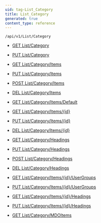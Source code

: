 ```yaml
---
uid: tag-List_Category
title: List_Category
generated: true
content_type: reference
---
```


```http
/api/v1/List/Category
```




* [GET List/Category](v1CategoryList_GetListDefinition.md)

* [PUT List/Category](v1CategoryList_SetListDefinition.md)

* [GET List/Category/Items](v1CategoryList_GetAll.md)

* [PUT List/Category/Items](v1CategoryList_PutAllCategory.md)

* [POST List/Category/Items](v1CategoryList_PostCategory.md)

* [DEL List/Category/Items](v1CategoryList_DeleteAllCategory.md)

* [GET List/Category/Items/Default](v1CategoryList_CreateDefaultCategory.md)

* [GET List/Category/Items/{id}](v1CategoryList_GetCategory.md)

* [PUT List/Category/Items/{id}](v1CategoryList_PutCategory.md)

* [DEL List/Category/Items/{id}](v1CategoryList_DeleteCategory.md)

* [GET List/Category/Headings](v1CategoryList_GetCategoryHeadings.md)

* [PUT List/Category/Headings](v1CategoryList_PutCategoryHeadings.md)

* [POST List/Category/Headings](v1CategoryList_PostCategoryHeading.md)

* [DEL List/Category/Headings](v1CategoryList_DeleteCategoryHeadings.md)

* [GET List/Category/Items/{id}/UserGroups](v1CategoryList_GetCategoryUserGroupsForListItem.md)

* [PUT List/Category/Items/{id}/UserGroups](v1CategoryList_PutCategoryUserGroupsForListItem.md)

* [GET List/Category/Items/{id}/Headings](v1CategoryList_GetCategoryHeadingsForListItem.md)

* [PUT List/Category/Items/{id}/Headings](v1CategoryList_PutCategoryHeadingsForListItem.md)

* [GET List/Category/MDOItems](v1CategoryList_GetMDOList.md)